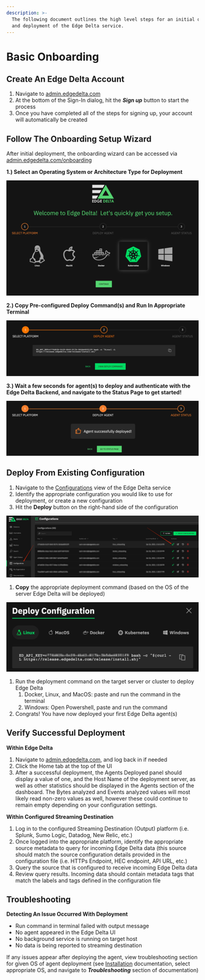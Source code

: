```yaml
---
description: >-
  The following document outlines the high level steps for an initial onboarding
  and deployment of the Edge Delta service.
---
```




# Basic Onboarding

## Create An Edge Delta Account

1. Navigate to [admin.edgedelta.com](https://admin.edgedelta.com/)
2. At the bottom of the Sign-In dialog, hit the _**Sign up**_ button to start the process
3. Once you have completed all of the steps for signing up, your account will automatically be created

## Follow The Onboarding Setup Wizard

After initial deployment, the onboarding wizard can be accessed via [admin.edgedelta.com/onboarding](https://admin.edgedelta.com/onboarding)

**1.\) Select an Operating System or Architecture Type for Deployment**

![](./assets/screen-shot-2021-01-26-at-2.13.18-pm.png)

**2.\) Copy Pre-configured Deploy Command\(s\) and Run In Appropriate Terminal**

![](./assets/screen_shot_2021-01-26_at_2_14_48_pm%20%281%29.jpg)

**3.\) Wait a few seconds for agent\(s\) to deploy and authenticate with the Edge Delta Backend, and navigate to the Status Page to get started!**

![](./assets/screen-shot-2021-01-26-at-2.22.57-pm.png)

## Deploy From Existing Configuration

1. Navigate to the [Configurations](https://admin.edgedelta.com/configurations) view of the Edge Delta service
2. Identify the appropriate configuration you would like to use for deployment, or create a new configuration
3. Hit the **Deploy** button on the right-hand side of the configuration

![](./assets/screen_shot_2021-01-26_at_2_24_55_pm.jpg)

1. **Copy** the appropriate deployment command \(based on the OS of the server Edge Delta will be deployed\)

![](./assets/screen_shot_2021-01-26_at_2_27_36_pm%20%281%29.jpg)

1. Run the deployment command on the target server or cluster to deploy Edge Delta
   1. Docker, Linux, and MacOS: paste and run the command in the terminal 
   2. Windows: Open Powershell, paste and run the command
2. Congrats! You have now deployed your first Edge Delta agent\(s\)

## Verify Successful Deployment

**Within Edge Delta**

1. Navigate to [admin.edgedelta.com](https://admin.edgedelta.com/), and log back in if needed
2. Click the Home tab at the top of the UI
3. After a successful deployment, the Agents Deployed panel should display a value of one, and the Host Name of the deployment server, as well as other statistics should be displayed in the Agents section of the dashboard. The Bytes analyzed and Events analyzed values will most likely read non-zero values as well, however these could continue to remain empty depending on your configuration settings. 

**Within Configured Streaming Destination**

1. Log in to the configured Streaming Destination \(Output\) platform \(i.e. Splunk, Sumo Logic, Datadog, New Relic, etc.\)
2. Once logged into the appropriate platform, identify the appropriate source metadata to query for incoming Edge Delta data \(this source should match the source configuration details provided in the configuration file \(i.e. HTTPs Endpoint, HEC endpoint, API URL, etc.\)
3. Query the source that is configured to receive incoming Edge Delta data
4. Review query results. Incoming data should contain metadata tags that match the labels and tags defined in the configuration file

## Troubleshooting

**Detecting An Issue Occurred With Deployment**

* Run command in terminal failed with output message
* No agent appeared in the Edge Delta UI
* No background service is running on target host
* No data is being reported to streaming destination

If any issues appear after deploying the agent, view troubleshooting section for given OS of agent deployment \(see [Installation](./installation/README.md) documentation, select appropriate OS, and navigate to _**Troubleshooting**_ section of documentation\)

